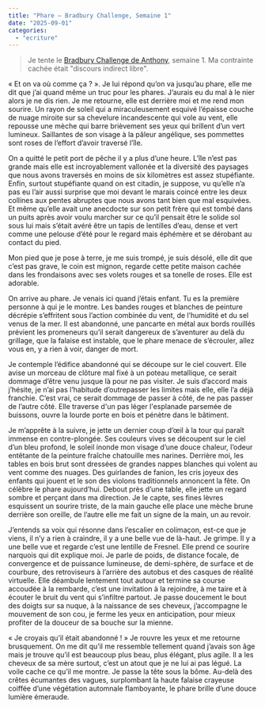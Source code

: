 ```yaml
---
title: "Phare – Bradbury Challenge, Semaine 1"
date: "2025-09-01"
categories: 
  - "ecriture"
---
```


> Je tente le [Bradbury Challenge de Anthony](https://steady.page/fr/nouvelles-corail/posts/b334e20f-01ad-4e5c-9b9c-d3c32e777c8f), semaine 1. Ma contrainte cachée était "discours indirect libre".

« Et on va où comme ça ? ». Je lui répond qu’on va jusqu’au phare, elle me dit que j’ai quand même un truc pour les phares. J’aurais eu du mal à le nier alors je ne dis rien. Je me retourne, elle est derrière moi et me rend mon sourire. Un rayon de soleil qui a miraculeusement esquivé l’épaisse couche de nuage miroite sur sa chevelure incandescente qui vole au vent, elle repousse une mèche qui barre brièvement ses yeux qui brillent d’un vert lumineux. Saillantes de son visage à la pâleur angélique, ses pommettes sont roses de l’effort d’avoir traversé l’île. 

On a quitté le petit port de pêche il y a plus d’une heure. L’île n’est pas grande mais elle est incroyablement vallonée et la diversité des paysages que nous avons traversés en moins de six kilomètres est assez stupéfiante. Enfin, surtout stupéfiante quand on est citadin, je suppose, vu qu’elle n’a pas eu l’air aussi surprise que moi devant le marais coincé entre les deux collines aux pentes abruptes que nous avons tant bien que mal esquivées. Et même qu’elle avait une anecdocte sur son petit frère qui est tombé dans un puits après avoir voulu marcher sur ce qu’il pensait être le solide sol sous lui mais s’était avéré être un tapis de lentilles d’eau, dense et vert comme une pelouse d’été pour le regard mais éphémère et se dérobant au contact du pied.

Mon pied que je pose à terre, je me suis trompé, je suis désolé, elle dit que c’est pas grave, le coin est mignon, regarde cette petite maison cachée dans les frondaisons avec ses volets rouges et sa tonelle de roses. Elle est adorable.

On arrive au phare. Je venais ici quand j’étais enfant. Tu es la première personne à qui je le montre. Les bandes rouges et blanches de peinture décrépie s’effritent sous l’action combinée du vent, de l’humidité et du sel venus de la mer. Il est abandonné, une pancarte en métal aux bords rouillés prévient les promeneurs qu’il serait dangereux de s’aventurer au delà du grillage, que la falaise est instable, que le phare menace de s’écrouler, allez vous en, y a rien à voir, danger de mort.

Je contemple l’édifice abandonné qui se découpe sur le ciel couvert. Elle avise un morceau de clôture mal fixé à un poteau metallique, ce serait dommage d’être venu jusque là pour ne pas visiter. Je suis d’accord mais j’hésite, je n’ai pas l’habitude d’outrepasser les limites mais elle, elle l’a déjà franchie. C’est vrai, ce serait dommage de passer à côté, de ne pas passer de l’autre côté. Elle traverse d'un pas léger l'esplanade parsemée de buissons, ouvre la lourde porte en bois et pénètre dans le bâtiment.

Je m’apprête à la suivre, je jette un dernier coup d’œil à la tour qui paraît immense en contre-plongée. Ses couleurs vives se découpent sur le ciel d’un bleu profond, le soleil inonde mon visage d’une douce chaleur, l’odeur entêtante de la peinture fraîche chatouille mes narines. Derrière moi, les tables en bois brut sont dressées de grandes nappes blanches qui volent au vent comme des nuages. Des guirlandes de fanion, les cris joyeux des enfants qui jouent et le son des violons traditionnels annoncent la fête. On célèbre le phare aujourd’hui. Debout près d’une table, elle jette un regard sombre et perçant dans ma direction. Je le capte, ses fines lèvres esquissent un sourire triste, de la main gauche elle place une mèche brune derrière son oreille, de l’autre elle me fait un signe de la main, un au revoir.

J’entends sa voix qui résonne dans l’escalier en colimaçon, est-ce que je viens, il n’y a rien à craindre, il y a une belle vue de là-haut. Je grimpe. Il y a une belle vue et regarde c’est une lentille de Fresnel. Elle prend ce sourire narquois qui dit explique moi. Je parle de poids, de distance focale, de convergence et de puissance lumineuse, de demi-sphère, de surface et de courbure, des retroviseurs à l’arrière des autobus et des casques de réalité virtuelle. Elle déambule lentement tout autour et termine sa course accoudée à la rembarde, c’est une invitation à la rejoindre, à me taire et à écouter le bruit du vent qui s’infiltre partout. Je passe doucement le bout des doigts sur sa nuque, à la naissance de ses cheveux, j’accompagne le mouvement de son cou, je ferme les yeux en anticipation, pour mieux profiter de la douceur de sa bouche sur la mienne.

« Je croyais qu’il était abandonné ! » Je rouvre les yeux et me retourne brusquement. On me dit qu’il me ressemble tellement quand j’avais son âge mais je trouve qu’il est beaucoup plus beau, plus élégant, plus agile. Il a les cheveux de sa mère surtout, c’est un atout que je ne lui ai pas légué. La voile cache ce qu’il me montre. Je passe la tête sous la bôme. Au-delà des crêtes écumantes des vagues, surplombant la haute falaise crayeuse coiffée d’une végétation automnale flamboyante, le phare brille d’une douce lumière émeraude.
